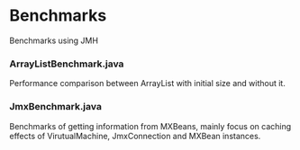 Benchmarks
==========

Benchmarks using JMH

### ArrayListBenchmark.java
Performance comparison between ArrayList with initial size and without it.

### JmxBenchmark.java
Benchmarks of getting information from MXBeans, mainly focus on
caching effects of VirutualMachine, JmxConnection and MXBean instances.
